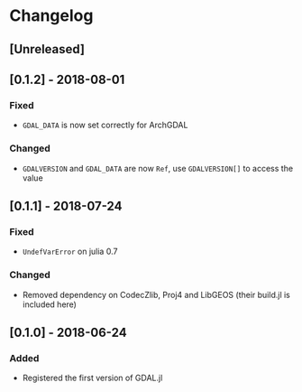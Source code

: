# Changelog

## [Unreleased]

## [0.1.2] - 2018-08-01
### Fixed
- `GDAL_DATA` is now set correctly for ArchGDAL
### Changed
- `GDALVERSION` and `GDAL_DATA` are now `Ref`, use `GDALVERSION[]` to access the value

## [0.1.1] - 2018-07-24
### Fixed
- `UndefVarError` on julia 0.7
### Changed
- Removed dependency on CodecZlib, Proj4 and LibGEOS (their build.jl is included here)


## [0.1.0] - 2018-06-24
### Added
- Registered the first version of GDAL.jl
